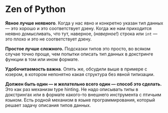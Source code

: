 # Zen of Python

**Явное лучше неявного**. Когда у нас явно и конкретно указан тип данных — это хорошо и это соответствует дзену. Когда же нам приходится неявно домысливать, что тут, наверное, (*наверное!*) строка или `int` — это плохо и это не соответствует дзену.

**Простое лучше сложного.** Подсказки типов это просто, во всяком случае точно проще, чем попытки описать тип данных в докстринге функции в том или ином формате.

**Удобочитаемость важна**. Опять же, обсудили выше в примере с юзером, в котором непонятно какая структура без явной типизации.

**Должен быть один — и желательно всего один — способ это сделать.** Это как раз механизм type hinting. Не надо описывать типы в докстрингах или в формате какого-то внешнего инструмента с птичьим языком. Есть родной механизм в языке программирования, который решает задачу описания типов данных.
